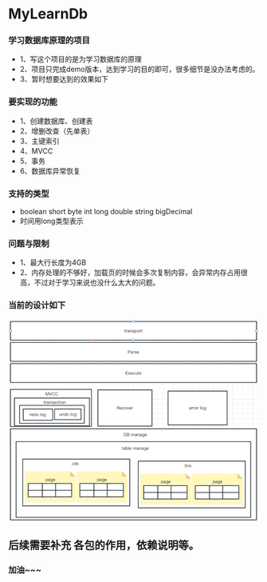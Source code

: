 # MyLearnDb
### 学习数据库原理的项目
- 1、写这个项目的是为学习数据库的原理
- 2、项目只完成demo版本，达到学习的目的即可，很多细节是没办法考虑的。
- 3、暂时想要达到的效果如下

### 要实现的功能
- 1、创建数据库、创建表
- 2、增删改查（先单表）
- 3、主键索引
- 4、MVCC
- 5、事务
- 6、数据库异常恢复

### 支持的类型
- boolean short byte int long double string bigDecimal 
- 时间用long类型表示

### 问题与限制 
- 1、最大行长度为4GB
- 2、内存处理的不够好，加载页的时候会多次复制内容，会异常内存占用很高，不过对于学习来说也没什么太大的问题。

### 当前的设计如下
![img.png](img.png)

## 后续需要补充 各包的作用，依赖说明等。

### 加油~~~
